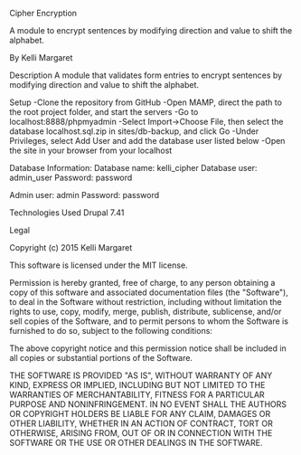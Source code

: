 Cipher Encryption

A module to encrypt sentences by modifying direction and value to shift the alphabet.

By Kelli Margaret

Description
A module that validates form entries to encrypt sentences by modifying direction and value to shift the alphabet.

Setup
-Clone the repository from GitHub
-Open MAMP, direct the path to the root project folder, and start the servers
-Go to localhost:8888/phpmyadmin
-Select Import->Choose File, then select the database localhost.sql.zip in sites/db-backup, and click Go
-Under Privileges, select Add User and add the database user listed below
-Open the site in your browser from your localhost

Database Information:
Database name: kelli_cipher
Database user: admin_user
Password: password

Admin user: admin
Password: password


Technologies Used
Drupal 7.41

Legal

Copyright (c) 2015 Kelli Margaret

This software is licensed under the MIT license.

Permission is hereby granted, free of charge, to any person obtaining a copy
of this software and associated documentation files (the "Software"), to deal
in the Software without restriction, including without limitation the rights
to use, copy, modify, merge, publish, distribute, sublicense, and/or sell
copies of the Software, and to permit persons to whom the Software is
furnished to do so, subject to the following conditions:

The above copyright notice and this permission notice shall be included in
all copies or substantial portions of the Software.

THE SOFTWARE IS PROVIDED "AS IS", WITHOUT WARRANTY OF ANY KIND, EXPRESS OR
IMPLIED, INCLUDING BUT NOT LIMITED TO THE WARRANTIES OF MERCHANTABILITY,
FITNESS FOR A PARTICULAR PURPOSE AND NONINFRINGEMENT. IN NO EVENT SHALL THE
AUTHORS OR COPYRIGHT HOLDERS BE LIABLE FOR ANY CLAIM, DAMAGES OR OTHER
LIABILITY, WHETHER IN AN ACTION OF CONTRACT, TORT OR OTHERWISE, ARISING FROM,
OUT OF OR IN CONNECTION WITH THE SOFTWARE OR THE USE OR OTHER DEALINGS IN
THE SOFTWARE.
